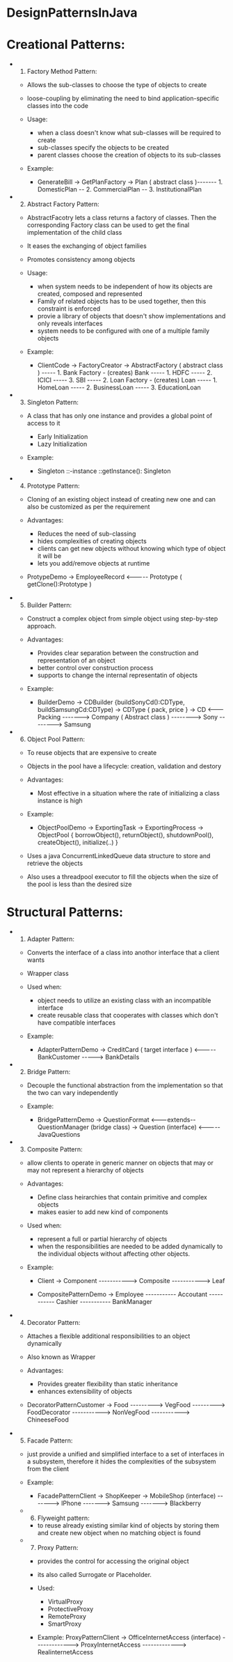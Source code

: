 # DesignPatternsInJava

# Creational Patterns:

  - 1. Factory Method Pattern:
    - Allows the sub-classes to choose the type of objects to create
    - loose-coupling by eliminating the need to bind application-specific classes into the code
    
    - Usage:
      - when a class doesn't know what sub-classes will be required to create
      - sub-classes specify the objects to be created
      - parent classes choose the creation of objects to its sub-classes
      
    - Example:
      - GenerateBill -> GetPlanFactory -> Plan ( abstract class )------- 1. DomesticPlan
                                                                      -- 2. CommercialPlan
                                                                      -- 3. InstitutionalPlan
                                                                      
  - 2. Abstract Factory Pattern:
    - AbstractFacotry lets a class returns a factory of classes. Then the corresponding Factory class can be used to 
      get the final implementation of the child class
    - It eases the exchanging of object families
    - Promotes consistency among objects
    
    - Usage:
      - when system needs to be independent of how its objects are created, composed and represented
      - Family of related objects has to be used together, then this constraint is enforced
      - provie a library of objects that doesn't show implementations and only reveals interfaces
      - system needs to be configured with one of a multiple family objects
      
    - Example:
    
      - ClientCode -> FactoryCreator -> AbstractFactory ( abstract class ) ----- 1. Bank Factory
                                                                                        - (creates) Bank
                                                                                        ----- 1. HDFC
                                                                                        ----- 2. ICICI
                                                                                        ----- 3. SBI
                                                                           ----- 2. Loan Factory
                                                                                        - (creates) Loan
                                                                                        ----- 1. HomeLoan
                                                                                        ----- 2. BusinessLoan
                                                                                        ----- 3. EducationLoan
  - 3. Singleton Pattern:
    - A class that has only one instance and provides a global point of access to it
      - Early Initialization
      - Lazy Initialization
      
    - Example:
    
      - Singleton ::-instance ::getInstance(): Singleton
      
  - 4. Prototype Pattern:
    - Cloning of an existing object instead of creating new one and can also be customized as per the requirement
    
    - Advantages:
      - Reduces the need of sub-classing
      - hides complexities of creating objects
      - clients can get new objects without knowing which type of object it will be
      - lets you add/remove objects at runtime
      
    - ProtypeDemo -> EmployeeRecord <----- Prototype ( getClone():Prototype )
    
  - 5. Builder Pattern:
    - Construct a complex object from simple object using step-by-step approach.
    
    - Advantages:
      - Provides clear separation between the construction and representation of an object
      - better control over construction process
      - supports to change the internal representatin of objects
      
    - Example:
    
      - BuilderDemo -> CDBuilder {buildSonyCd():CDType, buildSamsungCd:CDType) -> CDType { pack, price } -> CD <--- Packing
                                                                                                            -------> Company ( Abstract class )
                                                                                                                      --------> Sony
                                                                                                                      --------> Samsung
                                                                                                                      
  - 6. Object Pool Pattern:
    - To reuse objects that are expensive to create
    - Objects in the pool have a lifecycle: creation, validation and destory
    
    - Advantages:
      - Most effective in a situation where the rate of initializing a class instance is high
      
    - Example:
    
      - ObjectPoolDemo -> ExportingTask -> ExportingProcess
                                        -> ObjectPool
                                            { borrowObject(),
                                              returnObject(),
                                              shutdownPool(),
                                              createObject(),
                                              initialize(..) }
                                              
    - Uses a java ConcurrentLinkedQueue data structure to store and retrieve the objects
    - Also uses a threadpool executor to fill the objects when the size of the pool is less than the desired size
    
# Structural Patterns:

  - 1. Adapter Pattern:
      - Converts the interface of a class into anothor interface that a client wants
      - Wrapper class
      
      - Used when:
        - object needs to utilize an existing class with an incompatible interface
        - create reusable class that cooperates with classes which don't have compatible interfaces
      
      - Example:
      
        - AdapterPatternDemo -> CreditCard ( target interface ) <----- BankCustomer -----> BankDetails
        
  - 2. Bridge Pattern:
      - Decouple the functional abstraction from the implementation so that the two can vary independently
      
      - Example:
      
        - BridgePatternDemo -> QuestionFormat <---extends-- QuestionManager (bridge class) -> Question (interface) <----- JavaQuestions
  
  - 3. Composite Pattern:
      - allow clients to operate in generic manner on objects that may or may not represent a hierarchy of objects
      
      - Advantages:
        - Define class heirarchies that contain primitive and complex objects
        - makes easier to add new kind of components
        
      - Used when:
        - represent a full or partial hierarchy of objects
        - when the responsibilities are needed to be added dynamically to the individual objects without affecting other objects.
        
      - Example:
      
        - Client -> Component
                        -----------> Composite
                        -----------> Leaf

        - CompositePatternDemo -> Employee
                                      ----------- Accoutant
                                      ----------- Cashier
                                      ----------- BankManager
                                      
  - 4. Decorator Pattern:
      - Attaches a flexible additional responsibilities to an object dynamically
      - Also known as Wrapper
      
      - Advantages:
        - Provides greater flexibility than static inheritance
        - enhances extensibility of objects
        
      - DecoratorPatternCustomer -> Food 
                                      ---------> VegFood
                                      ---------> FoodDecorator
                                                    -----------> NonVegFood
                                                    -----------> ChineeseFood
  - 5. Facade Pattern:
      - just provide a unified and simplified interface to a set of interfaces in a subsystem, therefore it hides the complexities of 
        the subsystem from the client
        
      - Example:
      
        - FacadePatternClient -> ShopKeeper -> MobileShop (interface)
                                                      -------> IPhone
                                                      -------> Samsung
                                                      -------> Blackberry
                                                      
    - 6. Flyweight pattern:    
        - to reuse already existing similar kind of objects by storing them and create new object when no matching object is found
        
        
    - 7. Proxy Pattern:
        - provides the control for accessing the original object
        - its also called Surrogate or Placeholder.
        
        - Used:
          - VirtualProxy
          - ProtectiveProxy
          - RemoteProxy
          - SmartProxy
          
        - Example:
            ProxyPatternClient -> OfficeInternetAccess (interface)
                                            -------------> ProxyInternetAccess
                                            -------------> RealinternetAccess
  
  
  
  
